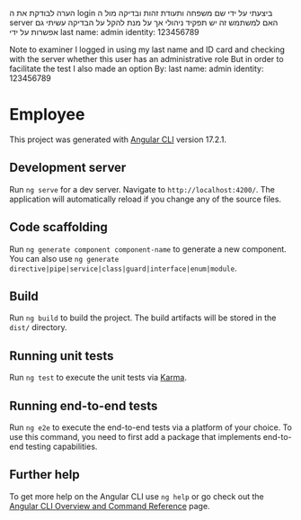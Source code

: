 הערה לבודקת
את ה login ביצעתי על ידי שם משפחה ותעודת זהות 
ובדיקה מול ה server האם למשתמש זה יש תפקיד ניהולי 
אך  על מנת להקל על הבדיקה עשיתי גם אפשרות 
על ידי 
last name:  admin
identity:  123456789

Note to examiner
I logged in using my last name and ID card
and checking with the server whether this user has an administrative role
But in order to facilitate the test I also made an option
By:
last name: admin
identity: 123456789

# Employee

This project was generated with [Angular CLI](https://github.com/angular/angular-cli) version 17.2.1.

## Development server

Run `ng serve` for a dev server. Navigate to `http://localhost:4200/`. The application will automatically reload if you change any of the source files.

## Code scaffolding

Run `ng generate component component-name` to generate a new component. You can also use `ng generate directive|pipe|service|class|guard|interface|enum|module`.

## Build

Run `ng build` to build the project. The build artifacts will be stored in the `dist/` directory.

## Running unit tests

Run `ng test` to execute the unit tests via [Karma](https://karma-runner.github.io).

## Running end-to-end tests

Run `ng e2e` to execute the end-to-end tests via a platform of your choice. To use this command, you need to first add a package that implements end-to-end testing capabilities.

## Further help

To get more help on the Angular CLI use `ng help` or go check out the [Angular CLI Overview and Command Reference](https://angular.io/cli) page.
